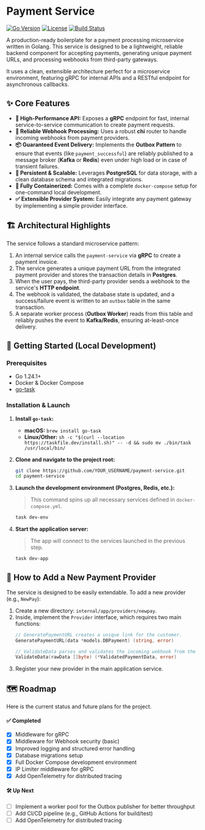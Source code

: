 # Payment Service

<p align="left">
  <a href="#"><img src="https://img.shields.io/badge/go-1.24.1+-blue.svg" alt="Go Version"></a>
  <a href="https://github.com/YOUR_USERNAME/payment-service/blob/main/LICENSE"><img src="https://img.shields.io/github/license/YOUR_USERNAME/payment-service" alt="License"></a>
  <a href="https://github.com/YOUR_USERNAME/payment-service/actions"><img src="https://img.shields.io/github/actions/workflow/status/YOUR_USERNAME/payment-service/go.yml?branch=main" alt="Build Status"></a>
</p>

A production-ready boilerplate for a payment processing microservice written in Golang. This service is designed to be a lightweight, reliable backend component for accepting payments, generating unique payment URLs, and processing webhooks from third-party gateways.

It uses a clean, extensible architecture perfect for a microservice environment, featuring gRPC for internal APIs and a RESTful endpoint for asynchronous callbacks.

## ✨ Core Features

- **🚀 High-Performance API:** Exposes a **gRPC** endpoint for fast, internal service-to-service communication to create payment requests.
- **🔌 Reliable Webhook Processing:** Uses a robust **chi** router to handle incoming webhooks from payment providers.
- **📦 Guaranteed Event Delivery:** Implements the **Outbox Pattern** to ensure that events (like `payment_successful`) are reliably published to a message broker (**Kafka** or **Redis**) even under high load or in case of transient failures.
- **💾 Persistent & Scalable:** Leverages **PostgreSQL** for data storage, with a clean database schema and integrated migrations.
- **🐳 Fully Containerized:** Comes with a complete `docker-compose` setup for one-command local development.
- **✅ Extensible Provider System:** Easily integrate any payment gateway by implementing a simple provider interface.

## 🏗️ Architectural Highlights

The service follows a standard microservice pattern:

1.  An internal service calls the `payment-service` via **gRPC** to create a payment invoice.
2.  The service generates a unique payment URL from the integrated payment provider and stores the transaction details in **Postgres**.
3.  When the user pays, the third-party provider sends a webhook to the service's **HTTP endpoint**.
4.  The webhook is validated, the database state is updated, and a success/failure event is written to an `outbox` table in the same transaction.
5.  A separate worker process (**Outbox Worker**) reads from this table and reliably pushes the event to **Kafka/Redis**, ensuring at-least-once delivery.

## 🔧 Getting Started (Local Development)

### Prerequisites
- Go 1.24.1+
- Docker & Docker Compose
- [go-task](https://taskfile.dev/installation/)

### Installation & Launch

1.  **Install `go-task`:**

    *   **macOS:** `brew install go-task`
    *   **Linux/Other:** `sh -c "$(curl --location https://taskfile.dev/install.sh)" -- -d && sudo mv ./bin/task /usr/local/bin/`

2.  **Clone and navigate to the project root:**

    ```bash
    git clone https://github.com/YOUR_USERNAME/payment-service.git
    cd payment-service
    ```

3.  **Launch the development environment (Postgres, Redis, etc.):**

    > This command spins up all necessary services defined in `docker-compose.yml`.
    ```bash
    task dev-env
    ```

4.  **Start the application server:**
    > The app will connect to the services launched in the previous step.
    ```bash
    task dev-app
    ```

## 🔌 How to Add a New Payment Provider

The service is designed to be easily extendable. To add a new provider (e.g., `NewPay`):

1.  Create a new directory: `internal/app/providers/newpay`.
2.  Inside, implement the `Provider` interface, which requires two main functions:
    ```go
    // GeneratePaymentURL creates a unique link for the customer.
    GeneratePaymentURL(data *models.DBPayment) (string, error)

    // ValidateData parses and validates the incoming webhook from the provider.
    ValidateData(rawData []byte) (*ValidatedPaymentData, error)
    ```
3.  Register your new provider in the main application service.

## 🗺️ Roadmap

Here is the current status and future plans for the project.

#### ✅ Completed
- [x] Middleware for gRPC
- [x] Middleware for Webhook security (basic)
- [x] Improved logging and structured error handling
- [x] Database migrations setup
- [x] Full Docker Compose development environment
- [x] IP Limiter middleware for gRPC
- [x] Add OpenTelemetry for distributed tracing

#### 🛠️ Up Next
- [ ] Implement a worker pool for the Outbox publisher for better throughput
- [ ] Add CI/CD pipeline (e.g., GitHub Actions for build/test)
- [ ] Add OpenTelemetry for distributed tracing